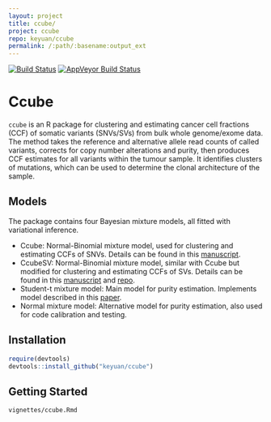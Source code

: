 ```yaml
---
layout: project
title: ccube/
project: ccube
repo: keyuan/ccube
permalink: /:path/:basename:output_ext
---
```


[![Build Status](https://travis-ci.org/keyuan/ccube.svg?branch=master)](https://travis-ci.org/keyuan/ccube)
 [![AppVeyor Build Status](https://ci.appveyor.com/api/projects/status/github/keyuan/ccube?branch=master)](https://ci.appveyor.com/project/keyuan/ccube)

Ccube 
=====
`ccube` is an R package for clustering and estimating cancer cell fractions (CCF) of somatic variants (SNVs/SVs) from bulk whole genome/exome data. The method takes the reference and alternative allele read counts of called variants, corrects for copy number alterations and purity, then produces CCF estimates for all variants within the tumour sample. It identifies clusters of mutations, which can be used to determine the clonal architecture of the sample. 

Models
----
The package contains four Bayesian mixture models, all fitted with variational inference. 

- Ccube: Normal-Binomial mixture model, used for clustering and estimating CCFs of SNVs. Details can be found in this [manuscript](https://www.biorxiv.org/content/10.1101/484402v1.abstract). 
- CcubeSV: Normal-Binomial mixture model, similar with Ccube but modified for clustering and estimating CCFs of SVs. Details can be found in this [manuscript](https://www.biorxiv.org/content/10.1101/172486v1.abstract) and [repo](https://github.com/mcmero/SVclone).
- Student-t mixture model: Main model for purity estimation. Implements model described in this [paper](https://www.sciencedirect.com/science/article/pii/S0893608006001791?via%3Dihub).
- Normal mixture model: Alternative model for purity estimation, also used for code calibration and testing.

Installation  
----
```r
require(devtools)
devtools::install_github("keyuan/ccube")
```

Getting Started
----
```
vignettes/ccube.Rmd
```
